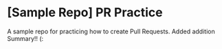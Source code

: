 # [Sample Repo] PR Practice
A sample repo for practicing how to create Pull Requests. Added addition Summary!! (:
